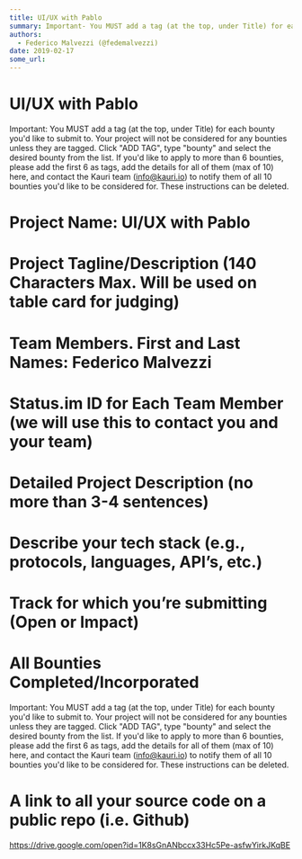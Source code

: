 ```yaml
---
title: UI/UX with Pablo
summary: Important- You MUST add a tag (at the top, under Title) for each bounty youd like to submit to. Your project will not be considered for any bounties unless they are tagged. Click ADD TAG, type bounty and select the desired bounty from the list. If youd like to apply to more than 6 bounties, please add the first 6 as tags, add the details for all of them (max of 10) here, and contact the Kauri team (info@kauri.io) to notify them of all 10 bounties youd like to be considered for. These instruction
authors:
  - Federico Malvezzi (@fedemalvezzi)
date: 2019-02-17
some_url: 
---
```


# UI/UX with Pablo


Important: You MUST add a tag (at the top, under Title) for each bounty you'd like to submit to. Your project will not be considered for any bounties unless they are tagged. Click "ADD TAG", type  "bounty" and select the desired bounty from the list. If you'd like to apply to more than 6 bounties, please add the first 6 as tags, add the details for all of them (max of 10) here, and contact the Kauri team (info@kauri.io) to notify them of all 10 bounties you'd like to be considered for. These instructions can be deleted.

# Project Name: UI/UX with Pablo


# Project Tagline/Description (140 Characters Max. Will be used on table card for judging)


# Team Members. First and Last Names: Federico Malvezzi


# Status.im ID for Each Team Member (we will use this to contact you and your team)


# Detailed Project Description (no more than 3-4 sentences)


# Describe your tech stack (e.g., protocols, languages, API’s, etc.)


# Track for which you’re submitting (Open or Impact)


# All Bounties Completed/Incorporated

Important: You MUST add a tag (at the top, under Title) for each bounty you'd like to submit to. Your project will not be considered for any bounties unless they are tagged. Click "ADD TAG", type  "bounty" and select the desired bounty from the list. If you'd like to apply to more than 6 bounties, please add the first 6 as tags, add the details for all of them (max of 10) here, and contact the Kauri team (info@kauri.io) to notify them of all 10 bounties you'd like to be considered for. These instructions can be deleted.

# A link to all your source code on a public repo (i.e. Github)
https://drive.google.com/open?id=1K8sGnANbccx33Hc5Pe-asfwYirkJKqBE





